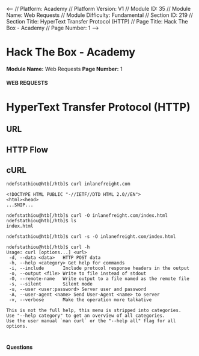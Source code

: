 <--
 // Platform: Academy
// Platform Version: V1
// Module ID: 35
// Module Name: Web Requests
// Module Difficulty: Fundamental
// Section ID: 219
// Section Title: HyperText Transfer Protocol (HTTP)
// Page Title: Hack The Box - Academy
// Page Number: 1
-->

# Hack The Box - Academy

**Module Name:** Web Requests **Page Number:** 1

#### 

#### WEB REQUESTS

# HyperText Transfer Protocol (HTTP)

## URL

## HTTP Flow

## cURL

``` shell-session
ndefstathiou@htb[/htb]$ curl inlanefreight.com

<!DOCTYPE HTML PUBLIC "-//IETF//DTD HTML 2.0//EN">
<html><head>
...SNIP...
```

``` shell-session
ndefstathiou@htb[/htb]$ curl -O inlanefreight.com/index.html
ndefstathiou@htb[/htb]$ ls
index.html
```

``` shell-session
ndefstathiou@htb[/htb]$ curl -s -O inlanefreight.com/index.html
```

``` shell-session
ndefstathiou@htb[/htb]$ curl -h
Usage: curl [options...] <url>
 -d, --data <data>   HTTP POST data
 -h, --help <category> Get help for commands
 -i, --include       Include protocol response headers in the output
 -o, --output <file> Write to file instead of stdout
 -O, --remote-name   Write output to a file named as the remote file
 -s, --silent        Silent mode
 -u, --user <user:password> Server user and password
 -A, --user-agent <name> Send User-Agent <name> to server
 -v, --verbose       Make the operation more talkative

This is not the full help, this menu is stripped into categories.
Use "--help category" to get an overview of all categories.
Use the user manual `man curl` or the "--help all" flag for all options.
```

# 

# 

#### Questions

####